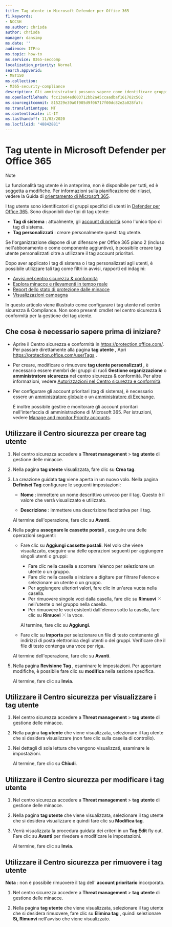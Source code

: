 ```yaml
---
title: Tag utente in Microsoft Defender per Office 365
f1.keywords:
- NOCSH
ms.author: chrisda
author: chrisda
manager: dansimp
ms.date: ''
audience: ITPro
ms.topic: how-to
ms.service: O365-seccomp
localization_priority: Normal
search.appverid:
- MET150
ms.collection:
- M365-security-compliance
description: Gli amministratori possono sapere come identificare gruppi specifici di utenti con tag utente in Microsoft Defender per Office 365 piano 2. Il filtro tag è disponibile tra gli avvisi, i report e le indagini in Microsoft Defender per Office 365 per identificare rapidamente gli utenti contrassegnati.
ms.openlocfilehash: fcc13a04ed603712bb2a45ccaadbaf161702c502
ms.sourcegitcommit: 815229e39a0f905d9f06717f00dc82e2a028fa7c
ms.translationtype: MT
ms.contentlocale: it-IT
ms.lasthandoff: 11/03/2020
ms.locfileid: "48842881"
---
```

# <a name="user-tags-in-microsoft-defender-for-office-365"></a>Tag utente in Microsoft Defender per Office 365

> [!NOTE]
> La funzionalità tag utente è in anteprima, non è disponibile per tutti, ed è soggetta a modifiche. Per informazioni sulla pianificazione dei rilasci, vedere la Guida di [orientamento di Microsoft 365](https://www.microsoft.com/microsoft-365/roadmap).

I tag utente sono identificatori di gruppi specifici di utenti in [Defender per Office 365](office-365-atp.md). Sono disponibili due tipi di tag utente:

- **Tag di sistema** : attualmente, gli [account di priorità](https://docs.microsoft.com/microsoft-365/admin/setup/priority-accounts) sono l'unico tipo di tag di sistema.
- **Tag personalizzati** : creare personalmente questi tag utente.

Se l'organizzazione dispone di un difensore per Office 365 piano 2 (incluso nell'abbonamento o come componente aggiuntivo), è possibile creare tag utente personalizzati oltre a utilizzare il tag account prioritari.

Dopo aver applicato i tag di sistema o i tag personalizzati agli utenti, è possibile utilizzare tali tag come filtri in avvisi, rapporti ed indagini:

- [Avvisi nel centro sicurezza & conformità](alerts.md)
- [Esplora minacce e rilevamenti in tempo reale](threat-explorer.md)
- [Report dello stato di protezione dalle minacce](view-email-security-reports.md#threat-protection-status-report)
- [Visualizzazioni campagna](campaigns.md)

In questo articolo viene illustrato come configurare i tag utente nel centro sicurezza & Compliance. Non sono presenti cmdlet nel centro sicurezza & conformità per la gestione dei tag utente.

## <a name="what-do-you-need-to-know-before-you-begin"></a>Che cosa è necessario sapere prima di iniziare?

- Aprire il Centro sicurezza e conformità in <https://protection.office.com/>. Per passare direttamente alla pagina **tag utente** , Apri <https://protection.office.com/userTags> .

- Per creare, modificare o rimuovere **tag utente personalizzati** , è necessario essere membri dei gruppi di ruoli **Gestione organizzazione** o **amministratore sicurezza** nel centro sicurezza & conformità. Per altre informazioni, vedere [Autorizzazioni nel Centro sicurezza e conformità](permissions-in-the-security-and-compliance-center.md).

- Per configurare gli account prioritari (tag di sistema), è necessario essere un [amministratore globale](https://docs.microsoft.com/azure/active-directory/users-groups-roles/directory-assign-admin-roles#global-administrator--company-administrator) o un [amministratore di Exchange](https://docs.microsoft.com/azure/active-directory/users-groups-roles/directory-assign-admin-roles#exchange-administrator).

  È inoltre possibile gestire e monitorare gli account prioritari nell'interfaccia di amministrazione di Microsoft 365. Per istruzioni, vedere [Manage and monitor Priority accounts](https://docs.microsoft.com/microsoft-365/admin/setup/priority-accounts).

## <a name="use-the-security-center-to-create-user-tags"></a>Utilizzare il Centro sicurezza per creare tag utente

1. Nel centro sicurezza accedere a **Threat management** \> **tag utente** di gestione delle minacce.

2. Nella pagina **tag utente** visualizzata, fare clic su **Crea tag**.

3. La creazione guidata **tag** viene aperta in un nuovo volo. Nella pagina **Definisci Tag** configurare le seguenti impostazioni:

   - **Nome** : immettere un nome descrittivo univoco per il tag. Questo è il valore che verrà visualizzato e utilizzato.

   - **Descrizione** : immettere una descrizione facoltativa per il tag.

   Al termine dell'operazione, fare clic su **Avanti**.

4. Nella pagina **assegnare le cassette postali** , eseguire una delle operazioni seguenti:

   - Fare clic su **Aggiungi cassette postali**. Nel volo che viene visualizzato, eseguire una delle operazioni seguenti per aggiungere singoli utenti o gruppi:

     - Fare clic nella casella e scorrere l'elenco per selezionare un utente o un gruppo.
     - Fare clic nella casella e iniziare a digitare per filtrare l'elenco e selezionare un utente o un gruppo.
     - Per aggiungere ulteriori valori, fare clic in un'area vuota nella casella.
     - Per rimuovere singole voci dalla casella, fare clic su **Rimuovi** ![ icona Rimuovi ](../../media/scc-remove-icon.png) nell'utente o nel gruppo nella casella.
     - Per rimuovere le voci esistenti dall'elenco sotto la casella, fare clic su **Rimuovi** ![ icona Rimuovi ](../../media/scc-remove-icon.png) la voce.

     Al termine, fare clic su **Aggiungi**.

   - Fare clic su **Importa** per selezionare un file di testo contenente gli indirizzi di posta elettronica degli utenti o dei gruppi. Verificare che il file di testo contenga una voce per riga.

   Al termine dell'operazione, fare clic su **Avanti**.

5. Nella pagina **Revisione Tag** , esaminare le impostazioni. Per apportare modifiche, è possibile fare clic su **modifica** nella sezione specifica.

   Al termine, fare clic su **Invia**.

## <a name="use-the-security-center-to-view-user-tags"></a>Utilizzare il Centro sicurezza per visualizzare i tag utente

1. Nel centro sicurezza accedere a **Threat management** \> **tag utente** di gestione delle minacce.

2. Nella pagina **tag utente** che viene visualizzata, selezionare il tag utente che si desidera visualizzare (non fare clic sulla casella di controllo).

3. Nei dettagli di sola lettura che vengono visualizzati, esaminare le impostazioni.

   Al termine, fare clic su **Chiudi**.

## <a name="use-the-security-center-to-modify-user-tags"></a>Utilizzare il Centro sicurezza per modificare i tag utente

1. Nel centro sicurezza accedere a **Threat management** \> **tag utente** di gestione delle minacce.

2. Nella pagina **tag utente** che viene visualizzata, selezionare il tag utente che si desidera visualizzare e quindi fare clic su **Modifica tag**.

3. Verrà visualizzata la procedura guidata dei criteri in un **Tag Edit** fly out. Fare clic su **Avanti** per rivedere e modificare le impostazioni.

   Al termine, fare clic su **Invia**.

## <a name="use-the-security-center-to-remove-user-tags"></a>Utilizzare il Centro sicurezza per rimuovere i tag utente

**Nota** : non è possibile rimuovere il tag dell' **account prioritario** incorporato.

1. Nel centro sicurezza accedere a **Threat management** \> **tag utente** di gestione delle minacce.

2. Nella pagina **tag utente** che viene visualizzata, selezionare il tag utente che si desidera rimuovere, fare clic su **Elimina tag** , quindi selezionare **Sì, Rimuovi** nell'avviso che viene visualizzato.
